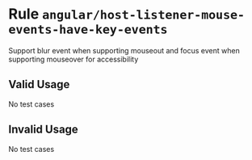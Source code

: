 # Rule `angular/host-listener-mouse-events-have-key-events`

Support blur event when supporting mouseout and focus event when supporting mouseover for accessibility

## Valid Usage

No test cases

## Invalid Usage

No test cases
